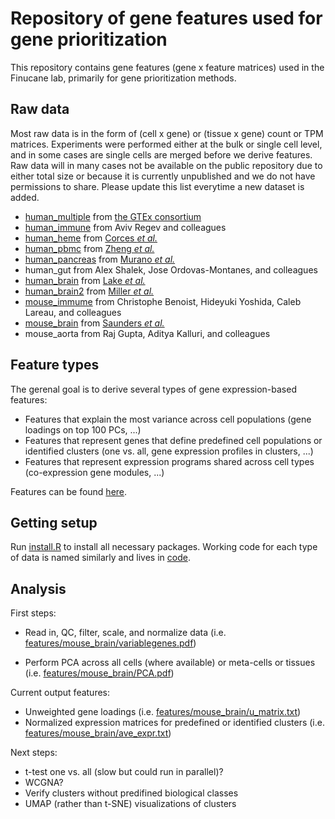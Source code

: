 # Repository of gene features used for gene prioritization

This repository contains gene features (gene x feature matrices) used in the Finucane lab, primarily for gene prioritization methods.

## Raw data

Most raw data is in the form of (cell x gene) or (tissue x gene) count or TPM matrices. Experiments were performed either at the bulk or single cell level, and in some cases are single cells are merged before we derive features. Raw data will in many cases not be available on the public repository due to either total size or because it is currently unpublished and we do not have permissions to share. Please update this list everytime a new dataset is added.

- [human_multiple](https://www.gtexportal.org/home/) from [the GTEx consortium](http://dx.doi.org/10.1038/nature24277)
- [human_immune](https://preview.data.humancellatlas.org) from Aviv Regev and colleagues
- [human_heme](https://www.ncbi.nlm.nih.gov/geo/query/acc.cgi?acc=GSE74246) from [Corces _et al._](https://www.nature.com/articles/ng.3646)
- [human_pbmc](https://support.10xgenomics.com/single-cell-gene-expression/datasets/2.1.0/pbmc8k) from [Zheng _et al._](https://www.nature.com/articles/ncomms14049)
- [human_pancreas](https://www.ncbi.nlm.nih.gov/geo/query/acc.cgi?acc=GSE85241) from [Murano _et al._](https://www.sciencedirect.com/science/article/pii/S2405471216302927)
- human_gut from Alex Shalek, Jose Ordovas-Montanes, and colleagues
- [human_brain](https://www.ncbi.nlm.nih.gov/geo/query/acc.cgi?acc=GSE97930) from [Lake _et al._](http://science.sciencemag.org/content/352/6293/1586)
- [human_brain2](http://www.brainspan.org) from [Miller _et al._](https://www.nature.com/articles/nature13185)
- [mouse_immume](https://www.immgen.org) from Christophe Benoist, Hideyuki Yoshida, Caleb Lareau, and colleagues
- [mouse_brain](http://dropviz.org) from [Saunders _et al._](https://www.biorxiv.org/content/early/2018/04/20/299081)
- mouse_aorta from Raj Gupta, Aditya Kalluri, and colleagues

## Feature types

The gerenal goal is to derive several types of gene expression-based features:

- Features that explain the most variance across cell populations (gene loadings on top 100 PCs, ...)
- Features that represent genes that define predefined cell populations or identified clusters (one vs. all, gene expression profiles in clusters, ...)
- Features that represent expression programs shared across cell types (co-expression gene modules, ...)

Features can be found [here](https://github.com/FinucaneLab/gene_features/tree/master/features).

## Getting setup 

Run [install.R](https://github.com/FinucaneLab/gene_features/tree/master/code/install.R) to install all necessary packages. Working code for each type of data is named similarly and lives in [code](https://github.com/FinucaneLab/gene_features/tree/master/code/).

## Analysis

First steps:
- Read in, QC, filter, scale, and normalize data (i.e. [features/mouse\_brain/variablegenes.pdf](https://github.com/FinucaneLab/gene_features/tree/master/mouse_brain/variablegenes.pdf))

- Perform PCA across all cells (where available) or meta-cells or tissues (i.e. [features/mouse\_brain/PCA.pdf](https://github.com/FinucaneLab/gene_features/tree/master/mouse_brain/PCA.pdf))

Current output features:
- Unweighted gene loadings (i.e. [features/mouse\_brain/u\_matrix.txt](https://github.com/FinucaneLab/gene_features/tree/master/mouse_brain/u_matrix.txt))
- Normalized expression matrices for predefined or identified clusters (i.e. [features/mouse\_brain/ave\_expr.txt](https://github.com/FinucaneLab/gene_features/tree/master/mouse_brain/ave_expr.txt))

Next steps:
- t-test one vs. all (slow but could run in parallel)?
- WCGNA?
- Verify clusters without predifined biological classes
- UMAP (rather than t-SNE) visualizations of clusters


